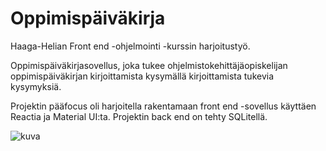 # Oppimispäiväkirja

Haaga-Helian Front end -ohjelmointi -kurssin harjoitustyö.

Oppimispäiväkirjasovellus, joka tukee ohjelmistokehittäjäopiskelijan oppimispäiväkirjan kirjoittamista kysymällä kirjoittamista tukevia kysymyksiä.

Projektin pääfocus oli harjoitella rakentamaan front end -sovellus käyttäen Reactia ja Material UI:ta. Projektin back end on tehty SQLitellä.

![kuva](https://github.com/user-attachments/assets/331e328e-1b63-48d1-800d-01f23a27a732)


